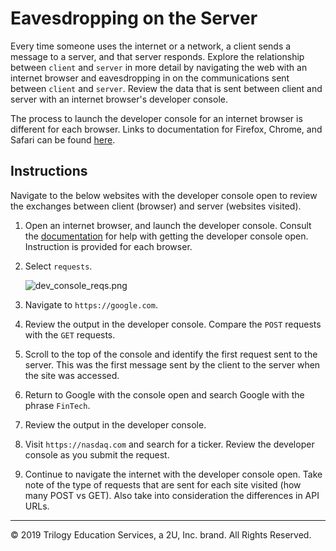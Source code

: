 # Eavesdropping on the Server

Every time someone uses the internet or a network, a client sends a message to a server, and that server responds. Explore the relationship between `client` and `server` in more detail by navigating the web with an internet browser and eavesdropping in on the communications sent between `client` and `server`. Review the data that is sent between client and server with an internet browser's developer console.

The process to launch the developer console for an internet browser is different for each browser.
Links to documentation for Firefox, Chrome, and Safari can be found [here](https://support.airtable.com/hc/en-us/articles/232313848-How-to-open-the-developer-console).

## Instructions

Navigate to the below websites with the developer console open to review the exchanges between client (browser) and server (websites visited).

1. Open an internet browser, and launch the developer console. Consult the [documentation](https://support.airtable.com/hc/en-us/articles/232313848-How-to-open-the-developer-console) for help with getting the developer console open. Instruction is provided for each browser.

2. Select `requests`.

    ![dev_console_reqs.png](Images/dev_console_reqs.png)

3. Navigate to `https://google.com`.

4. Review the output in the developer console. Compare the `POST` requests with the `GET` requests.

5. Scroll to the top of the console and identify the first request sent to the server. This was the first message sent by the client to the server when the site was accessed.

6. Return to Google with the console open and search Google with the phrase `FinTech`.

7. Review the output in the developer console.

8. Visit `https://nasdaq.com` and search for a ticker. Review the developer console as you submit the request.

9. Continue to navigate the internet with the developer console open. Take note of the type of requests that are sent for each site visited (how many POST vs GET). Also take into consideration the differences in API URLs.

---

© 2019 Trilogy Education Services, a 2U, Inc. brand. All Rights Reserved.

